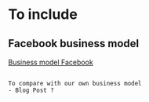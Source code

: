 # To include

## Facebook business model

[Business model Facebook](https://businessmodelanalyst.com/facebook-business-model/#Facebook%E2%80%99s_SWOT_Analysis)

```{note}

To compare with our own business model
- Blog Post ?

```